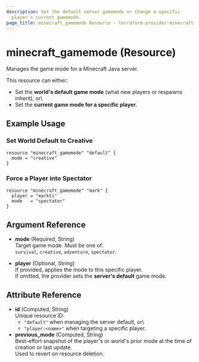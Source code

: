 ```yaml
---
description: Set the default server gamemode or change a specific
  player's current gamemode.
page_title: minecraft_gamemode Resource - terraform-provider-minecraft
---
```


# minecraft_gamemode (Resource)

Manages the game mode for a Minecraft Java server.

This resource can either:

-   Set the **world's default game mode** (what new players or respawns
    inherit), or\
-   Set the **current game mode for a specific player**.

## Example Usage

### Set World Default to Creative

``` hcl
resource "minecraft_gamemode" "default" {
  mode = "creative"
}
```

### Force a Player into Spectator

``` hcl
resource "minecraft_gamemode" "mark" {
  player = "markti"
  mode   = "spectator"
}
```

## Argument Reference

-   **mode** (Required, String)\
    Target game mode. Must be one of:\
    `survival`, `creative`, `adventure`, `spectator`.

-   **player** (Optional, String)\
    If provided, applies the mode to this specific player.\
    If omitted, the provider sets the **server's default** game mode.

## Attribute Reference

-   **id** (Computed, String)\
    Unique resource ID:
    -   `"default"` when managing the server default, or\
    -   `"player:<name>"` when targeting a specific player.
-   **previous_mode** (Computed, String)\
    Best-effort snapshot of the player's or world's prior mode at the
    time of creation or last update.\
    Used to revert on resource deletion.
